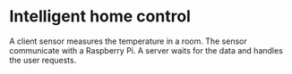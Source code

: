 # Intelligent home control
A client sensor measures the temperature in a room. The sensor communicate with a Raspberry Pi.
A server waits for the data and handles the user requests.
